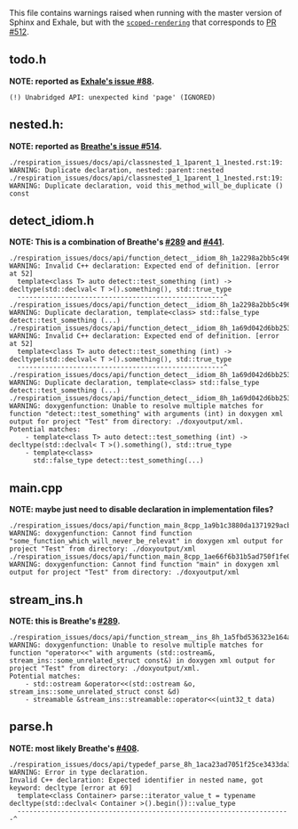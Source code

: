 This file contains warnings raised when running with the master version of Sphinx and Exhale, but with the [`scoped-rendering`](https://github.com/jakobandersen/breathe/tree/scoped-rendering) that corresponds to [PR #512](https://github.com/michaeljones/breathe/pull/512).

todo.h
---
**NOTE: reported as [Exhale's issue #88](https://github.com/svenevs/exhale/issues/88).**
```
(!) Unabridged API: unexpected kind 'page' (IGNORED)
```

nested.h:
---
**NOTE: reported as [Breathe's issue #514](https://github.com/michaeljones/breathe/issues/514).**
```
./respiration_issues/docs/api/classnested_1_1parent_1_1nested.rst:19: WARNING: Duplicate declaration, nested::parent::nested
./respiration_issues/docs/api/classnested_1_1parent_1_1nested.rst:19: WARNING: Duplicate declaration, void this_method_will_be_duplicate () const
```

detect_idiom.h
---
**NOTE: This is a combination of Breathe's [#289](https://github.com/michaeljones/breathe/issues/289) and [#441](https://github.com/michaeljones/breathe/issues/441).**
```
./respiration_issues/docs/api/function_detect__idiom_8h_1a2298a2bb5c4964236303a599d5091d1c.rst:13: WARNING: Invalid C++ declaration: Expected end of definition. [error at 52]
  template<class T> auto detect::test_something (int) -> decltype(std::declval< T >().something(), std::true_type
  ----------------------------------------------------^
./respiration_issues/docs/api/function_detect__idiom_8h_1a2298a2bb5c4964236303a599d5091d1c.rst:13: WARNING: Duplicate declaration, template<class> std::false_type detect::test_something (...)
./respiration_issues/docs/api/function_detect__idiom_8h_1a69d042d6bb253247bd7b81706d6abbc6.rst:13: WARNING: Invalid C++ declaration: Expected end of definition. [error at 52]
  template<class T> auto detect::test_something (int) -> decltype(std::declval< T >().something(), std::true_type
  ----------------------------------------------------^
./respiration_issues/docs/api/function_detect__idiom_8h_1a69d042d6bb253247bd7b81706d6abbc6.rst:13: WARNING: Duplicate declaration, template<class> std::false_type detect::test_something (...)
./respiration_issues/docs/api/function_detect__idiom_8h_1a69d042d6bb253247bd7b81706d6abbc6.rst:13: WARNING: doxygenfunction: Unable to resolve multiple matches for function "detect::test_something" with arguments (int) in doxygen xml output for project "Test" from directory: ./doxyoutput/xml.
Potential matches:
    - template<class T> auto detect::test_something (int) -> decltype(std::declval< T >().something(), std::true_type
    - template<class>
      std::false_type detect::test_something(...)
```

main.cpp
---
**NOTE: maybe just need to disable declaration in implementation files?**
```
./respiration_issues/docs/api/function_main_8cpp_1a9b1c3880da1371929acb3582f0a1f842.rst:13: WARNING: doxygenfunction: Cannot find function "some_function_which_will_never_be_relevat" in doxygen xml output for project "Test" from directory: ./doxyoutput/xml
./respiration_issues/docs/api/function_main_8cpp_1ae66f6b31b5ad750f1fe042a706a4e3d4.rst:13: WARNING: doxygenfunction: Cannot find function "main" in doxygen xml output for project "Test" from directory: ./doxyoutput/xml
```

stream_ins.h
---
**NOTE: this is Breathe's [#289](https://github.com/michaeljones/breathe/issues/289).**
```
./respiration_issues/docs/api/function_stream__ins_8h_1a5fbd536323e164a0cbfc52ea9189e662.rst:13: WARNING: doxygenfunction: Unable to resolve multiple matches for function "operator<<" with arguments (std::ostream&, stream_ins::some_unrelated_struct const&) in doxygen xml output for project "Test" from directory: ./doxyoutput/xml.
Potential matches:
    - std::ostream &operator<<(std::ostream &o, stream_ins::some_unrelated_struct const &d)
    - streamable &stream_ins::streamable::operator<<(uint32_t data)
```

parse.h
---
**NOTE: most likely Breathe's [#408](https://github.com/michaeljones/breathe/issues/408).**
```
./respiration_issues/docs/api/typedef_parse_8h_1aca23ad7051f25ce3433da3d5ea86fb7b.rst:13: WARNING: Error in type declaration.
Invalid C++ declaration: Expected identifier in nested name, got keyword: decltype [error at 69]
  template<class Container> parse::iterator_value_t = typename decltype(std::declval< Container >().begin())::value_type
  ---------------------------------------------------------------------^
```